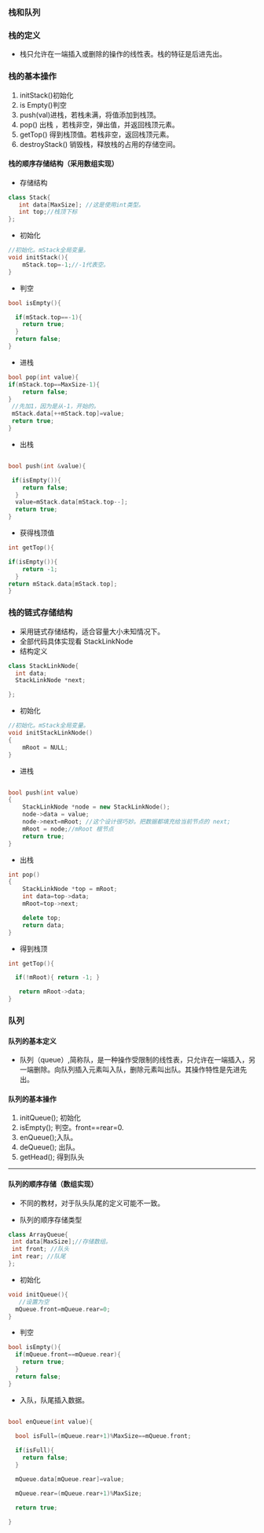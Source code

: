 <!--
 * @Author: zhangkangbin
 * @Date: 2022-10-06 23:10:29
 * @LastEditors: zhangkangbin
 * @LastEditTime: 2022-10-10 14:36:33
 * @FilePath: \C_Study\chapter3_stack_queue\stack_queue.md
 * @Description: 
-->


### 栈和队列

### 栈的定义

- 栈只允许在一端插入或删除的操作的线性表。栈的特征是后进先出。


### 栈的基本操作

1. initStack()初始化
2. is Empty()判空
3. push(val)进栈，若栈未满，将值添加到栈顶。
4. pop() 出栈 ，若栈非空，弹出值，并返回栈顶元素。
5. getTop() 得到栈顶值。若栈非空，返回栈顶元素。
6. destroyStack() 销毁栈，释放栈的占用的存储空间。

#### 栈的顺序存储结构（采用数组实现）

- 存储结构
```C++
class Stack{
   int data[MaxSize]; //这是使用int类型。
   int top;//栈顶下标
};

```
- 初始化
```C++
//初始化。mStack全局变量。
void initStack(){
    mStack.top=-1;//-1代表空。
}

```

- 判空
```C++
bool isEmpty(){

  if(mStack.top==-1){
    return true;
  }
  return false;
}

```

- 进栈

```C++
bool pop(int value){
if(mStack.top==MaxSize-1){
    return false;
}
 //先加1，因为是从-1，开始的。
 mStack.data[++mStack.top]=value;
 return true;
}

```
- 出栈

```C++

bool push(int &value){

 if(isEmpty()){
    return false;
  }
  value=mStack.data[mStack.top--];
  return true;
}

```

- 获得栈顶值

```C++
int getTop(){

if(isEmpty()){
    return -1;
  }
return mStack.data[mStack.top];
}
```


### 栈的链式存储结构

- 采用链式存储结构，适合容量大小未知情况下。
- 全部代码具体实现看 StackLinkNode
- 结构定义

```C++
class StackLinkNode{
  int data;
  StackLinkNode *next;

};
```

- 初始化
```C++
//初始化。mStack全局变量。
void initStackLinkNode()
{
    mRoot = NULL;
}

```

- 进栈

```C++

bool push(int value)
{
    StackLinkNode *node = new StackLinkNode();
    node->data = value;
    node->next=mRoot; //这个设计很巧妙。把数据都填充给当前节点的 next;
    mRoot = node;//mRoot 根节点
    return true;
}

```

- 出栈

```C++
int pop()
{
    StackLinkNode *top = mRoot;
    int data=top->data;
    mRoot=top->next;

    delete top;
    return data;
}


```


- 得到栈顶

```C++
int getTop(){

  if(!mRoot){ return -1; }

   return mRoot->data;
}

```



### 队列

#### 队列的基本定义
- 队列（queue）,简称队，是一种操作受限制的线性表，只允许在一端插入，另一端删除。向队列插入元素叫入队，删除元素叫出队。其操作特性是先进先出。

#### 队列的基本操作

1. initQueue(); 初始化
2. isEmpty(); 判空。front==rear=0.
3. enQueue();入队。
4. deQueue(); 出队。
5. getHead(); 得到队头

-----------------------------

#### 队列的顺序存储（数组实现）

- 不同的教材，对于队头队尾的定义可能不一致。

- 队列的顺序存储类型

```C++
class ArrayQueue{
 int data[MaxSize];//存储数组。
 int front; //队头
 int rear; //队尾
};

```

- 初始化 

```C++
void initQueue(){
   //设置为空
  mQueue.front=mQueue.rear=0;
}
```


- 判空

```C++
bool isEmpty(){
  if(mQueue.front==mQueue.rear){
    return true;
  }
  return false;
}
```

- 入队，队尾插入数据。

```C++

bool enQueue(int value){
  
  bool isFull=(mQueue.rear+1)%MaxSize==mQueue.front;

  if(isFull){
    return false;
  }

  mQueue.data[mQueue.rear]=value;

  mQueue.rear=(mQueue.rear+1)%MaxSize;

  return true;

}

```